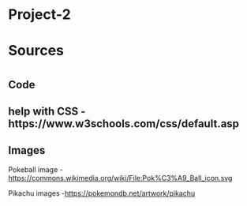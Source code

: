 # Project-2



<h1>Sources<h1>

<h2>Code<h2>
help with CSS
-https://www.w3schools.com/css/default.asp

<h2>Images</h2>

Pokeball image
-https://commons.wikimedia.org/wiki/File:Pok%C3%A9_Ball_icon.svg

Pikachu images
-https://pokemondb.net/artwork/pikachu
